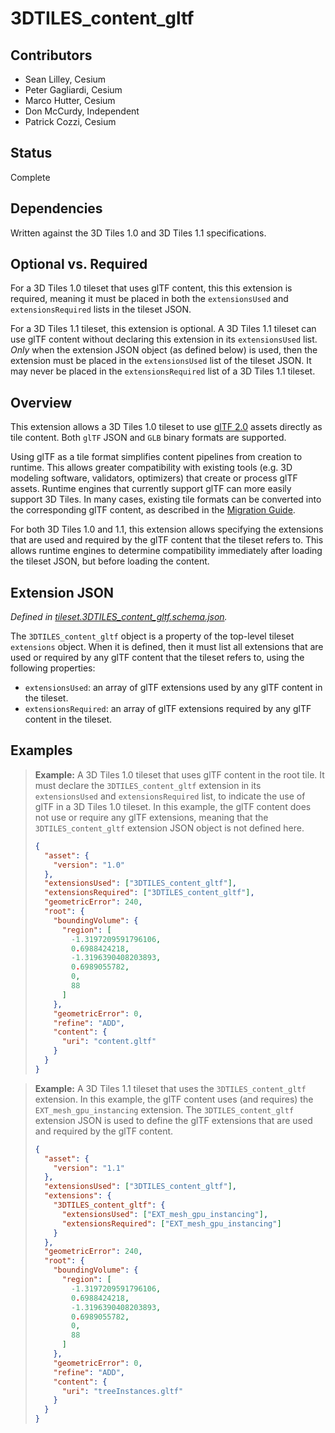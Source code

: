 # 3DTILES_content_gltf

## Contributors

* Sean Lilley, Cesium
* Peter Gagliardi, Cesium
* Marco Hutter, Cesium
* Don McCurdy, Independent
* Patrick Cozzi, Cesium

## Status

Complete

## Dependencies

Written against the 3D Tiles 1.0 and 3D Tiles 1.1 specifications.

## Optional vs. Required

For a 3D Tiles 1.0 tileset that uses glTF content, this this extension is required, meaning it must be placed in both the `extensionsUsed` and `extensionsRequired` lists in the tileset JSON.

For a 3D Tiles 1.1 tileset, this extension is optional. A 3D Tiles 1.1 tileset can use glTF content without declaring this extension in its `extensionsUsed` list. _Only_ when the extension JSON object (as defined below) is used, then the extension must be placed in the `extensionsUsed` list of the tileset JSON. It may never be placed in the `extensionsRequired` list of a 3D Tiles 1.1 tileset.

## Overview

This extension allows a 3D Tiles 1.0 tileset to use [glTF 2.0](https://github.com/KhronosGroup/glTF/tree/main/specification/2.0) assets directly as tile content. Both `glTF` JSON and `GLB` binary formats are supported.

Using glTF as a tile format simplifies content pipelines from creation to runtime. This allows greater compatibility with existing tools (e.g. 3D modeling software, validators, optimizers) that create or process glTF assets. Runtime engines that currently support glTF can more easily support 3D Tiles. In many cases, existing tile formats can be converted into the corresponding glTF content, as described in the [Migration Guide](../specification/TileFormats/../../../specification/TileFormats/glTF/MIGRATION.adoc).

For both 3D Tiles 1.0 and 1.1, this extension allows specifying the extensions that are used and required by the glTF content that the tileset refers to. This allows runtime engines to determine compatibility immediately after loading the tileset JSON, but before loading the content.

## Extension JSON

*Defined in [tileset.3DTILES_content_gltf.schema.json](./schema/tileset.3DTILES_content_gltf.schema.json).*

The `3DTILES_content_gltf` object is a property of the top-level tileset `extensions` object. When it is defined, then it must list all extensions that are used or required by any glTF content that the tileset refers to, using the following properties:

* `extensionsUsed`: an array of glTF extensions used by any glTF content in the tileset.
* `extensionsRequired`: an array of glTF extensions required by any glTF content in the tileset.


## Examples

> **Example:** A 3D Tiles 1.0 tileset that uses glTF content in the root tile. It must declare the `3DTILES_content_gltf` extension in its `extensionsUsed` and `extensionsRequired` list, to indicate the use of glTF in a 3D Tiles 1.0 tileset. In this example, the glTF content does not use or require any glTF extensions, meaning that the `3DTILES_content_gltf` extension JSON object is not defined here. 
> 
> ```json
> {
>   "asset": {
>     "version": "1.0"
>   },
>   "extensionsUsed": ["3DTILES_content_gltf"],
>   "extensionsRequired": ["3DTILES_content_gltf"],
>   "geometricError": 240,
>   "root": {
>     "boundingVolume": {
>       "region": [
>         -1.3197209591796106,
>         0.6988424218,
>         -1.3196390408203893,
>         0.6989055782,
>         0,
>         88
>       ]
>     },
>     "geometricError": 0,
>     "refine": "ADD",
>     "content": {
>       "uri": "content.gltf"
>     }
>   }
> }
> ```


> **Example:** A 3D Tiles 1.1 tileset that uses the `3DTILES_content_gltf` extension. In this example, the glTF content uses (and requires) the  `EXT_mesh_gpu_instancing` extension. The `3DTILES_content_gltf` extension JSON is used to define the glTF extensions that are used and required by the glTF content.
> 
> ```json
> {
>   "asset": {
>     "version": "1.1"
>   },
>   "extensionsUsed": ["3DTILES_content_gltf"],
>   "extensions": {
>     "3DTILES_content_gltf": {
>       "extensionsUsed": ["EXT_mesh_gpu_instancing"],
>       "extensionsRequired": ["EXT_mesh_gpu_instancing"]
>     }
>   },
>   "geometricError": 240,
>   "root": {
>     "boundingVolume": {
>       "region": [
>         -1.3197209591796106,
>         0.6988424218,
>         -1.3196390408203893,
>         0.6989055782,
>         0,
>         88
>       ]
>     },
>     "geometricError": 0,
>     "refine": "ADD",
>     "content": {
>       "uri": "treeInstances.gltf"
>     }
>   }
> }
> ```
